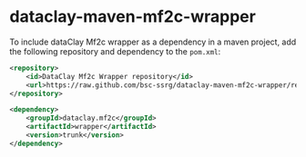 # dataclay-maven-mf2c-wrapper

To include dataClay Mf2c wrapper as a dependency in a maven project, add the following repository and dependency to the `pom.xml`:

```xml
<repository>
    <id>DataClay Mf2c Wrapper repository</id>
    <url>https://raw.github.com/bsc-ssrg/dataclay-maven-mf2c-wrapper/repository</url>
</repository>
```

```xml
<dependency>
    <groupId>dataclay.mf2c</groupId>
    <artifactId>wrapper</artifactId>
    <version>trunk</version>
</dependency>
```
